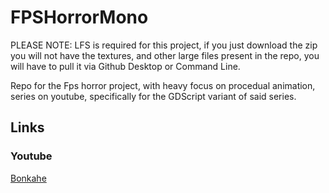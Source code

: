 # FPSHorrorMono
PLEASE NOTE: LFS is required for this project, if you just download the zip you will not have the textures, and other large files present in the repo, you will have to pull it via Github Desktop or Command Line.

Repo for the Fps horror project, with heavy focus on procedual animation, series on youtube, specifically for the GDScript variant of said series.

## Links

### Youtube

[Bonkahe](https://www.youtube.com/channel/UCCF1XBU7lknM180qDhM_DvA)
